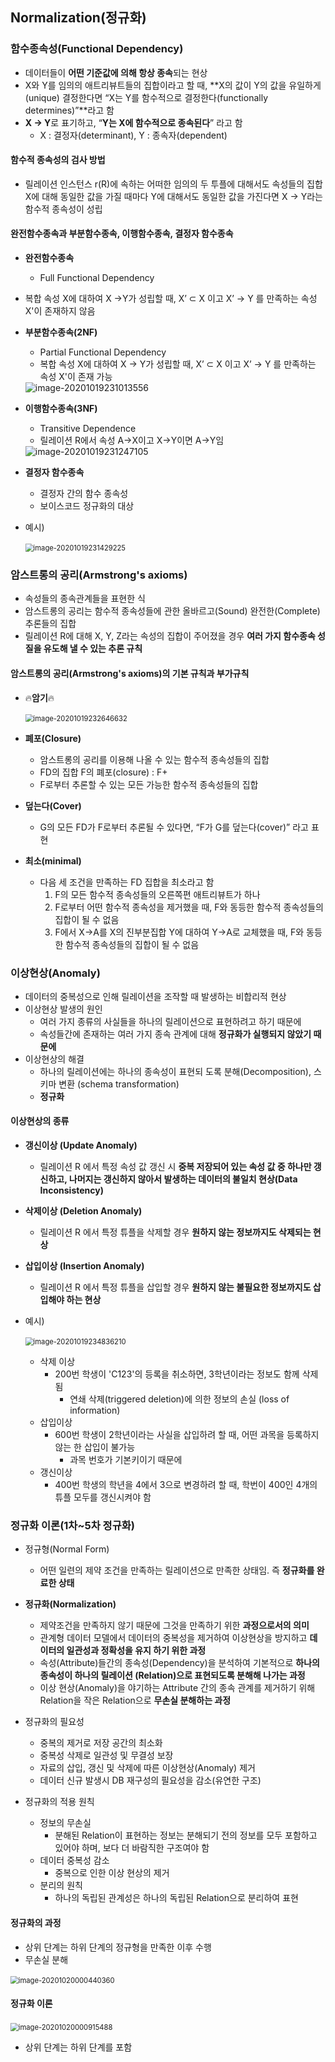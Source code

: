 ## Normalization(정규화)



### 함수종속성(Functional Dependency)

- 데이터들이 **어떤 기준값에 의해 항상 종속**되는 현상
- X와 Y를 임의의 애트리뷰트들의 집합이라고 할 때, **X의 값이 Y의 값을 유일하게(unique) 결정한다면 “X는 Y를 함수적으로 결정한다(functionally determines)”**라고 함
- **X → Y**로 표기하고, “**Y는 X에 함수적으로 종속된다**” 라고 함
  - X : 결정자(determinant), Y : 종속자(dependent)



#### 함수적 종속성의 검사 방법

- 릴레이션 인스턴스 r(R)에 속하는 어떠한 임의의 두 투플에 대해서도 속성들의 집합 X에 대해 동일한 값을 가질 때마다 Y에 대해서도 동일한 값을 가진다면 X → Y라는 함수적 종속성이 성립



#### 완전함수종속과 부분함수종속, 이행함수종속, 결정자 함수종속

- **완전함수종속**
  
  - Full Functional Dependency
- 복합 속성 X에 대하여 X →Y가 성립할 때, X’ ⊂ X 이고 X’ → Y 를 만족하는 속성 X'이 존재하지 않음
  
- **부분함수종속(2NF)**

  - Partial Functional Dependency
  - 복합 속성 X에 대하여 X → Y가 성립할 때, X’ ⊂ X 이고 X’ → Y 를 만족하는 속성 X'이 존재 가능

   <img src="..\..\img\image-20201019231013556.png" alt="image-20201019231013556" />

  

- **이행함수종속(3NF)**

  - Transitive Dependence
  - 릴레이션 R에서 속성 A→X이고 X→Y이면 A→Y임

   <img src="..\..\img\image-20201019231247105.png" alt="image-20201019231247105"/>

  

- **결정자 함수종속**

  - 결정자 간의 함수 종속성
  - 보이스코드 정규화의 대상

- 예시)

   ​	<img src="..\..\img\image-20201019231429225.png" alt="image-20201019231429225" style="zoom:80%;" />

  



### 암스트롱의 공리(Armstrong's axioms)

- 속성들의 종속관계들을 표현한 식
- 암스트롱의 공리는 함수적 종속성들에 관한 올바르고(Sound) 완전한(Complete) 추론들의 집합
- 릴레이션 R에 대해 X, Y, Z라는 속성의 집합이 주어졌을 경우 **여러 가지 함수종속 성질을 유도해 낼 수 있는 추론 규칙**



#### 암스트롱의 공리(Armstrong's axioms)의 기본 규칙과 부가규칙

- :fire:**암기**:fire:

  ​	<img src="..\..\img\image-20201019232646632.png" alt="image-20201019232646632" style="zoom:80%;" />

  

- **폐포(Closure)**

  - 암스트롱의 공리를 이용해 나올 수 있는 함수적 종속성들의 집합
  - FD의 집합 F의 폐포(closure) : F+
  - F로부터 추론할 수 있는 모든 가능한 함수적 종속성들의 집합

- **덮는다(Cover)**

  - G의 모든 FD가 F로부터 추론될 수 있다면,  “F가 G를 덮는다(cover)” 라고 표현

- **최소(minimal)**

  - 다음 세 조건을 만족하는 FD 집합을 최소라고 함
    1. F의 모든 함수적 종속성들의 오른쪽편 애트리뷰트가 하나
    2. F로부터 어떤 함수적 종속성을 제거했을 때, F와 동등한 함수적 종속성들의 집합이 될 수 없음
    3.  F에서 X→A를 X의 진부분집합 Y에 대하여 Y→A로 교체했을 때, F와 동등한 함수적 종속성들의 집합이 될 수 없음



### 이상현상(Anomaly)

- 데이터의 중복성으로 인해 릴레이션을 조작할 때 발생하는 비합리적 현상
- 이상현상 발생의 원인
  - 여러 가지 종류의 사실들을 하나의 릴레이션으로 표현하려고 하기 때문에
  - 속성들간에 존재하는 여러 가지 종속 관계에 대해 **정규화가 실행되지 않았기 때문에**
- 이상현상의 해결
  - 하나의 릴레이션에는 하나의 종속성이 표현되 도록 분해(Decomposition), 스키마 변환 (schema transformation)
  - **정규화**



#### 이상현상의 종류

- **갱신이상 (Update Anomaly)**

  - 릴레이션 R 에서 특정 속성 값 갱신 시 **중복 저장되어 있는 속성 값 중 하나만 갱신하고, 나머지는 갱신하지 않아서 발생하는 데이터의 불일치 현상(Data Inconsistency)**

- **삭제이상 (Deletion Anomaly)**

  - 릴레이션 R 에서 특정 튜플을 삭제할 경우 **원하지 않는 정보까지도 삭제되는 현상**

- **삽입이상 (Insertion Anomaly)**

  - 릴레이션 R 에서 특정 튜플을 삽입할 경우 **원하지 않는 불필요한 정보까지도 삽입해야 하는 현상**

- 예시)

   ​	<img src="..\..\img\image-20201019234836210.png" alt="image-20201019234836210" style="zoom:80%;" />

  - 삭제 이상
    - 200번 학생이 'C123'의 등록을 취소하면, 3학년이라는 정보도 함께 삭제됨
      - 연쇄 삭제(triggered deletion)에 의한 정보의 손실 (loss of information)
  - 삽입이상
    - 600번 학생이 2학년이라는 사실을 삽입하려 할 때, 어떤 과목을 등록하지 않는 한 삽입이 불가능
      - 과목 번호가 기본키이기 때문에
  - 갱신이상
    - 400번 학생의 학년을 4에서 3으로 변경하려 할 때, 학번이 400인 4개의 튜플 모두를 갱신시켜야 함



### 정규화 이론(1차~5차 정규화)

- 정규형(Normal Form)
  - 어떤 일련의 제약 조건을 만족하는 릴레이션으로 만족한 상태임. 즉 **정규화를 완료한 상태**
- **정규화(Normalization)**
  - 제약조건을 만족하지 않기 때문에 그것을 만족하기 위한 **과정으로서의 의미**
  - 관계형 데이터 모델에서 데이터의 중복성을 제거하여 이상현상을 방지하고 **데이터의 일관성과 정확성을 유지 하기 위한 과정**
  - 속성(Attribute)들간의 종속성(Dependency)을 분석하여 기본적으로 **하나의 종속성이 하나의 릴레이션 (Relation)으로 표현되도록 분해해 나가는 과정**
  - 이상 현상(Anomaly)을 야기하는 Attribute 간의 종속 관계를 제거하기 위해 Relation을 작은 Relation으로 **무손실 분해하는 과정**

- 정규화의 필요성
  - 중복의 제거로 저장 공간의 최소화
  - 중복성 삭제로 일관성 및 무결성 보장
  - 자료의 삽입, 갱신 및 삭제에 따른 이상현상(Anomaly) 제거
  - 데이터 신규 발생시 DB 재구성의 필요성을 감소(유연한 구조)
- 정규화의 적용 원칙
  - 정보의 무손실
    - 분해된 Relation이 표현하는 정보는 분해되기 전의 정보를 모두 포함하고 있어야 하며, 보다 더 바람직한 구조여야 함
  - 데이터 중복성 감소
    - 중복으로 인한 이상 현상의 제거
  - 분리의 원칙
    - 하나의 독립된 관계성은 하나의 독립된 Relation으로 분리하여 표현



#### 정규화의 과정

- 상위 단계는 하위 단계의 정규형을 만족한 이후 수행
- 무손실 분해

​	 <img src="..\..\img\image-20201020000440360.png" alt="image-20201020000440360" style="zoom:80%;" />



#### 정규화 이론

​	<img src="..\..\img\image-20201020000915488.png" alt="image-20201020000915488" style="zoom:80%;" />

- 상위 단계는 하위 단계를 포함